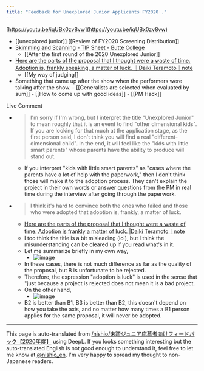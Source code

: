```yaml
---
title: "Feedback for Unexplored Junior Applicants FY2020 ."
---
```


[https://youtu.be/iqUBx0zv8vw](https://youtu.be/iqUBx0zv8vw)

- [[unexplored junior]]   [[Review of FY2020 Screening Distribution]]
- [Skimming and Scanning - TIP Sheet - Butte College](http://www.butte.edu/departments/cas/tipsheets/readingstrategies/skimming_scanning.html)
    - [[After the first round of the 2020 Unexplored Junior]]
- [Here are the parts of the proposal that I thought were a waste of time. Adoption is, frankly speaking, a matter of luck. ｜Daiki Teramoto｜note](https://note.com/teramotodaiki/n/n148d35899016)
    - [[My way of judging]]
- Something that came up after the show when the performers were talking after the show.
        - [[Generalists are selected when evaluated by sum]]
        - [[How to come up with good ideas]]
        - [[PM Hack]]

Live Comment

- > I'm sorry if I'm wrong, but I interpret the title "Unexplored Junior" to mean roughly that it is an event to find "other dimensional kids". If you are looking for that much at the application stage, as the first person said, I don't think you will find a real "different-dimensional child". In the end, it will feel like the "kids with little smart parents" whose parents have the ability to produce will stand out.
    - If you interpret "kids with little smart parents" as "cases where the parents have a lot of help with the paperwork," then I don't think those will make it to the adoption process. They can't explain the project in their own words or answer questions from the PM in real time during the interview after going through the paperwork.
- > I think it's hard to convince both the ones who failed and those who were adopted that adoption is, frankly, a matter of luck.
    - [Here are the parts of the proposal that I thought were a waste of time. Adoption is frankly a matter of luck. |Daiki Teramoto｜note](https://note.com/teramotodaiki/n/n148d35899016)
    - I too think the title is a bit misleading (lol), but I think the misunderstanding can be cleared up if you read what's in it.
    - Let me summarize briefly in my own way,
        - ![image](https://gyazo.com/1a9d5b7850c9097d8bc1fa220f3abe4d/thumb/1000)
    - In these cases, there is not much difference as far as the quality of the proposal, but B is unfortunate to be rejected.
    - Therefore, the expression "adoption is luck" is used in the sense that "just because a project is rejected does not mean it is a bad project.
    - On the other hand,
        - ![image](https://gyazo.com/cf6cac70802fadadd7b138dd1d0c5404/thumb/1000)
    - B2 is better than B1, B3 is better than B2, this doesn't depend on how you take the axis, and no matter how many times a B1 person applies for the same proposal, it will never be adopted.



---
This page is auto-translated from [/nishio/未踏ジュニア応募者向けフィードバック【2020年度】](https://scrapbox.io/nishio/未踏ジュニア応募者向けフィードバック【2020年度】) using DeepL. If you looks something interesting but the auto-translated English is not good enough to understand it, feel free to let me know at [@nishio_en](https://twitter.com/nishio_en). I'm very happy to spread my thought to non-Japanese readers.